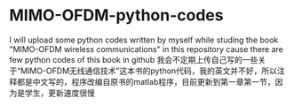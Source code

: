 # MIMO-OFDM-python-codes
I will upload some python codes written by myself while studing the book "MIMO-OFDM wireless communications" in this repository cause there are few python codes of this book in github
我会不定期上传自己写的一些关于“MIMO-OFDM无线通信技术”这本书的python代码，我的英文并不好，所以注释都是中文写的，程序改编自原书的matlab程序，目前更新到第一章第一节，因为是学生，更新速度很慢
